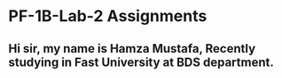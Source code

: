 # PF-1B-Lab-2 Assignments
## Hi sir, my name is Hamza Mustafa, Recently studying in Fast University at BDS department.
